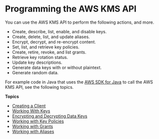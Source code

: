 # Programming the AWS KMS API<a name="programming-top"></a>

You can use the AWS KMS API to perform the following actions, and more\.
+ Create, describe, list, enable, and disable keys\.
+ Create, delete, list, and update aliases\.
+ Encrypt, decrypt, and re\-encrypt content\.
+ Set, list, and retrieve key policies\.
+ Create, retire, revoke, and list grants\.
+ Retrieve key rotation status\.
+ Update key descriptions\.
+ Generate data keys with or without plaintext\.
+ Generate random data\.

For example code in Java that uses the [AWS SDK for Java](https://aws.amazon.com/sdk-for-java/) to call the AWS KMS API, see the following topics\.

**Topics**
+ [Creating a Client](programming-client.md)
+ [Working With Keys](programming-keys.md)
+ [Encrypting and Decrypting Data Keys](programming-encryption.md)
+ [Working with Key Policies](programming-key-policies.md)
+ [Working with Grants](programming-grants.md)
+ [Working with Aliases](programming-aliases.md)